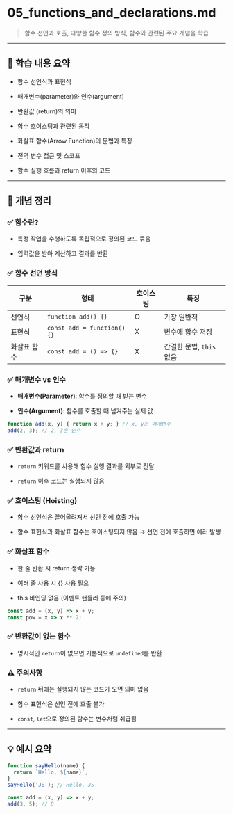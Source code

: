 # 05_functions_and_declarations.md
> 함수 선언과 호출, 다양한 함수 정의 방식, 함수와 관련된 주요 개념을 학습

---

## 📌 학습 내용 요약

- 함수 선언식과 표현식

- 매개변수(parameter)와 인수(argument)

- 반환값 (return)의 의미

- 함수 호이스팅과 관련된 동작

- 화살표 함수(Arrow Function)의 문법과 특징

- 전역 변수 접근 및 스코프

- 함수 실행 흐름과 return 이후의 코드

---

## 🧠 개념 정리

### ✅ 함수란?

- 특정 작업을 수행하도록 독립적으로 정의된 코드 묶음

- 입력값을 받아 계산하고 결과를 반환

### ✅ 함수 선언 방식
| 구분     | 형태                          | 호이스팅 | 특징                |
| ------ | --------------------------- | ---- | ----------------- |
| 선언식    | `function add() {}`         | O    | 가장 일반적            |
| 표현식    | `const add = function() {}` | X    | 변수에 함수 저장         |
| 화살표 함수 | `const add = () => {}`      | X    | 간결한 문법, `this` 없음 |

### ✅ 매개변수 vs 인수

- **매개변수(Parameter)**: 함수를 정의할 때 받는 변수

- **인수(Argument)**: 함수를 호출할 때 넘겨주는 실제 값
```js
function add(x, y) { return x + y; } // x, y는 매개변수
add(2, 3); // 2, 3은 인수
```

### ✅ 반환값과 return

- `return` 키워드를 사용해 함수 실행 결과를 외부로 전달

- `return` 이후 코드는 실행되지 않음

### ✅ 호이스팅 (Hoisting)

- 함수 선언식은 끌어올려져서 선언 전에 호출 가능

- 함수 표현식과 화살표 함수는 호이스팅되지 않음 → 선언 전에 호출하면 에러 발생

### ✅ 화살표 함수

- 한 줄 반환 시 return 생략 가능

- 여러 줄 사용 시 {} 사용 필요

- this 바인딩 없음 (이벤트 핸들러 등에 주의)
```js
const add = (x, y) => x + y;
const pow = x => x ** 2;
```

### ✅ 반환값이 없는 함수

- 명시적인 `return`이 없으면 기본적으로 `undefined`를 반환

### ⚠️ 주의사항

- `return` 뒤에는 실행되지 않는 코드가 오면 의미 없음

- 함수 표현식은 선언 전에 호출 불가

- `const`, `let`으로 정의된 함수는 변수처럼 취급됨

---

## 💡 예시 요약
```js
function sayHello(name) {
  return `Hello, ${name}`;
}
sayHello('JS'); // Hello, JS

const add = (x, y) => x + y;
add(3, 5); // 8
```
